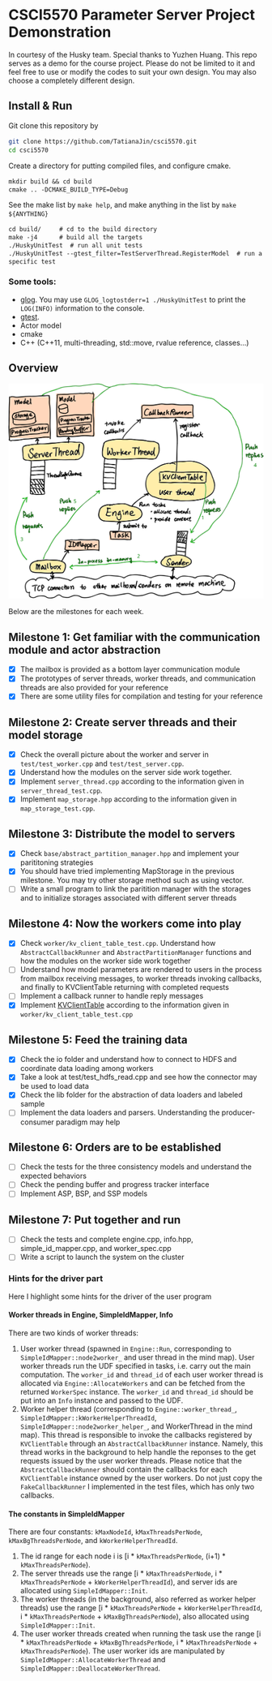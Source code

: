 # CSCI5570 Parameter Server Project Demonstration

In courtesy of the Husky team. Special thanks to Yuzhen Huang. This repo serves as a demo for the course project. Please do not be limited to it and feel free to use or modify the codes to suit your own design. You may also choose a completely different design.

## Install & Run
Git clone this repository by
```sh
git clone https://github.com/TatianaJin/csci5570.git
cd csci5570
```
Create a directory for putting compiled files, and configure cmake.
```
mkdir build && cd build
cmake .. -DCMAKE_BUILD_TYPE=Debug
```
See the make list by `make help`, and make anything in the list by `make ${ANYTHING}`

```
cd build/     # cd to the build directory
make -j4      # build all the targets
./HuskyUnitTest  # run all unit tests
./HuskyUnitTest --gtest_filter=TestServerThread.RegisterModel  # run a specific test
```
### Some tools: 
* [glog](http://rpg.ifi.uzh.ch/docs/glog.html). You may use `GLOG_logtostderr=1 ./HuskyUnitTest` to print the `LOG(INFO)` information to the console.
* [gtest](https://github.com/google/googletest/blob/master/googletest/docs/Primer.md).
* Actor model
* cmake
* C++ (C++11, multi-threading, std::move, rvalue reference, classes...)

## Overview

![Mind map](mindmap.svg)

Below are the milestones for each week. 

## Milestone 1: Get familiar with the communication module and actor abstraction
* [x] The mailbox is provided as a bottom layer communication module
* [x] The prototypes of server threads, worker threads, and communication threads are also provided for your reference
* [x] There are some utility files for compilation and testing for your reference

## Milestone 2: Create server threads and their model storage
* [x] Check the overall picture about the worker and server in `test/test_worker.cpp` and `test/test_server.cpp`.
* [x] Understand how the modules on the server side work together.
* [x] Implement `server_thread.cpp` according to the information given in `server_thread_test.cpp`.
* [x] Implement `map_storage.hpp` according to the information given in `map_storage_test.cpp`.

## Milestone 3: Distribute the model to servers
* [x] Check `base/abstract_partition_manager.hpp` and implement your parititoning strategies
* [x] You should have tried implementing MapStorage in the previous milestone. You may try other storage method such as using vector.
* [ ] Write a small program to link the paritition manager with the storages and to initialize storages associated with different server threads

## Milestone 4: Now the workers come into play
* [x] Check `worker/kv_client_table_test.cpp`. Understand how `AbstractCallbackRunner` and `AbstractPartitionManager` functions and how the modules on the worker side work together
* [ ] Understand how model parameters are rendered to users in the process from mailbox receiving messages, to worker threads invoking callbacks, and finally to KVClientTable returning with completed requests
* [ ] Implement a callback runner to handle reply messages
* [x] Implement [KVClientTable](worker/kv_client_table.hpp) according to the information given in `worker/kv_client_table_test.cpp`

## Milestone 5: Feed the training data
* [x] Check the io folder and understand how to connect to HDFS and coordinate data loading among workers
* [x] Take a look at test/test_hdfs_read.cpp and see how the connector may be used to load data
* [x] Check the lib folder for the abstraction of data loaders and labeled sample
* [ ] Implement the data loaders and parsers. Understanding the producer-consumer paradigm may help

## Milestone 6: Orders are to be established
* [ ] Check the tests for the three consistency models and understand the expected behaviors
* [ ] Check the pending buffer and progress tracker interface
* [ ] Implement ASP, BSP, and SSP models

## Milestone 7: Put together and run
* [ ] Check the tests and complete engine.cpp, info.hpp, simple_id_mapper.cpp, and worker_spec.cpp
* [ ] Write a script to launch the system on the cluster

### Hints for the driver part
Here I highlight some hints for the driver of the user program

#### Worker threads in Engine, SimpleIdMapper, Info
There are two kinds of worker threads:
1. User worker thread (spawned in `Engine::Run`, corresponding to `SimpleIdMapper::node2worker_` and user thread in the mind map). User worker threads run the UDF specified in tasks, i.e. carry out the main computation. The `worker_id` and `thread_id` of each user worker thread is allocated via `Engine::AllocateWorkers` and can be fetched from the returned `WorkerSpec` instance. The `worker_id` and `thread_id` should be put into an `Info` instance and passed to the UDF.
2. Worker helper thread (corresponding to `Engine::worker_thread_`, `SimpleIdMapper::kWorkerHelperThreadId`, `SimpleIdMapper::node2worker_helper_`, and WorkerThread in the mind map). This thread is responsible to invoke the callbacks registered by `KVClientTable` through an `AbstractCallbackRunner` instance. Namely, this thread works in the background to help handle the reponses to the get requests issued by the user worker threads. Please notice that the `AbstractCallbackRunner` should contain the callbacks for each `KVClientTable` instance owned by the user workers. Do not just copy the `FakeCallbackRunner` I implemented in the test files, which has only two callbacks.

#### The constants in SimpleIdMapper
There are four constants: `kMaxNodeId`, `kMaxThreadsPerNode`, `kMaxBgThreadsPerNode`, and `kWorkerHelperThreadId`.
1. The id range for each node i is [i * `kMaxThreadsPerNode`, (i+1) * `kMaxThreadsPerNode`).
2. The server threads use the range [i * `kMaxThreadsPerNode`, i * `kMaxThreadsPerNode` + `kWorkerHelperThreadId`), and server ids are allocated using `SimpleIdMapper::Init`.
3. The worker threads (in the background, also referred as worker helper threads) use the range [i * `kMaxThreadsPerNode` + `kWorkerHelperThreadId`, i * `kMaxThreadsPerNode` + `kMaxBgThreadsPerNode`), also allocated using `SimpleIdMapper::Init`.
4. The user worker threads created when running the task use the range [i * `kMaxThreadsPerNode` + `kMaxBgThreadsPerNode`, i * `kMaxThreadsPerNode` + `kMaxThreadsPerNode`). The user worker ids are manipulated by `SimpleIdMapper::AllocateWorkerThread` and `SimpleIdMapper::DeallocateWorkerThread`.
